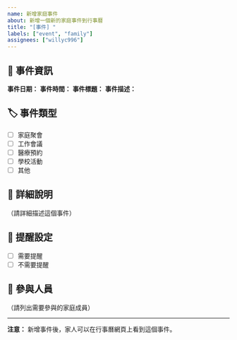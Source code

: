 ```yaml
---
name: 新增家庭事件
about: 新增一個新的家庭事件到行事曆
title: "[事件] "
labels: ["event", "family"]
assignees: ["willyc996"]
---
```


## 📅 事件資訊

**事件日期：** 
**事件時間：** 
**事件標題：** 
**事件描述：** 

## 🏷️ 事件類型
- [ ] 家庭聚會
- [ ] 工作會議
- [ ] 醫療預約
- [ ] 學校活動
- [ ] 其他

## 📝 詳細說明
（請詳細描述這個事件）

## 🔔 提醒設定
- [ ] 需要提醒
- [ ] 不需要提醒

## 👥 參與人員
（請列出需要參與的家庭成員）

---

**注意：** 新增事件後，家人可以在行事曆網頁上看到這個事件。
